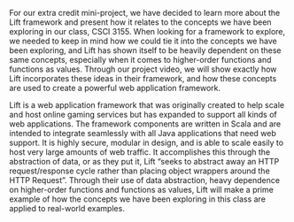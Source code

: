 For our extra credit mini-project, we have decided to learn more about the Lift framework and present how it relates to the concepts we have been exploring in our class, CSCI 3155. When looking for a framework to explore, we needed to keep in mind how we could tie it into the concepts we have been exploring, and Lift has shown itself to be heavily dependent on these same concepts, especially when it comes to higher-order functions and functions as values. Through our project video, we will show exactly how Lift incorporates these ideas in their framework, and how these concepts are used to create a powerful web application framework.

Lift is a web application framework that was originally created to help scale and host online gaming services but has expanded to support all kinds of web applications. The framework components are written in Scala and are intended to integrate seamlessly with all Java applications that need web support. It is highly secure, modular in design, and is able to scale easily to host very large amounts of web traffic. It accomplishes this through the abstraction of data, or as they put it, Lift “seeks to abstract away an HTTP request/response cycle rather than placing object wrappers around the HTTP Request”. Through their use of data abstraction, heavy dependence on higher-order functions and functions as values, Lift will make a prime example of how the concepts we have been exploring in this class are applied to real-world examples.
